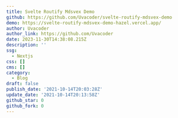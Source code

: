```yaml
---
title: Svelte Routify Mdsvex Demo
github: https://github.com/Uvacoder/svelte-routify-mdsvex-demo
demo: https://svelte-routify-mdsvex-demo-hazel.vercel.app/
author: Uvacoder
author_link: https://github.com/Uvacoder
date: 2023-11-30T14:38:08.215Z
description: ''
ssg:
  - Nextjs
css: []
cms: []
category:
  - Blog
draft: false
publish_date: '2021-10-14T20:03:28Z'
update_date: '2021-10-14T20:13:58Z'
github_star: 0
github_fork: 0
---
```

